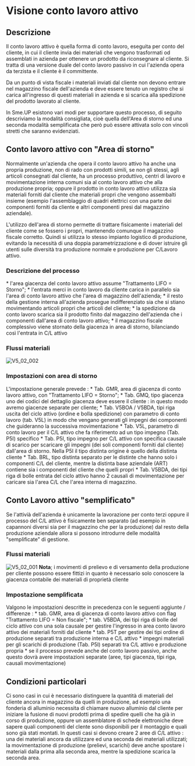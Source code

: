 # Visione conto lavoro attivo
## Descrizione
Il conto lavoro attivo è quella forma di conto lavoro, eseguita per conto del cliente, in cui il cliente invia dei materiali che vengono trasformati od assemblati in azienda per ottenere un prodotto da riconsegnare al cliente.
Si tratta di una versione duale del conto lavoro passivo in cui l'azienda opera da terzista e il cliente è il committente.

Da un punto di vista fiscale i materiali inviati dal cliente non devono entrare nel magazzino fiscale dell'azienda e deve essere tenuto un registro che si carica all'ingresso di questi materiali in azienda e si scarica alla spedizione del prodotto lavorato al cliente.

In Sme.UP esistono vari modi per supportare questo processo, di seguito descriviamo la modalità consigliata, cioè quella dell'Area di storno ed una seconda modalità semplificata che però può essere attivata solo con vincoli stretti che saranno evidenziati.

## Conto lavoro attivo con "Area di storno"
Normalmente un'azienda che opera il conto lavoro attivo ha anche una propria produzione, non di rado con prodotti simili, se non gli stessi, agli articoli consegnati dal cliente, ha un processo produttivo, centri di lavoro e movimentazione interna comuni sia al conto lavoro attivo che alla produzione propria; oppure il prodotto in conto lavoro attivo utilizza sia materiali forniti dal cliente che materiali propri che vengono assembalti insieme (esempio l'assemblaggio di quadri elettrici con una parte dei componenti forniti da cliente e altri componenti presi dal magazzino aziendale).

L'utilizzo dell'area di storno permette di trattare fisicamente i materiali del cliente come se fossero i propri, mantenendo comunque il magazzino fiscale corretto. Quindi si utilizza lo stesso impianto logistico di produzione, evitando la necessità di una doppia parametrizzazione e di dover istruire gli utenti sulle diversità tra produzione normale e produzione per C/Lavoro attivo.

### Descrizione del processo
 \* l'area giacenza del conto lavoro attivo assume "Trattamento LIFO = Storno";
 \* l'entrata merci in conto lavoro da cliente carica in parallelo sia l'area di conto lavoro attivo che l'area di magazzino dell'azienda;
 \* il resto della gestione interna all'azienda prosegue indifferenziato sia che si stiano movimentando articoli propri che articoli del cliente;
 \* la spedizione da conto lavoro scarica sia il prodotto finito dal magazzino dell'azienda che i componenti dall'area di conto lavoro attivo;
 \* il magazzino fiscale complessivo viene stornato della giacenza in area di storno, bilanciando così l'entrata in C/L attivo

### Flussi materiali
![V5_02_002](http://doc.smeup.com/immagini/V5_002/V5_02_002.png)
### Impostazioni con area di storno
L'impostazione generale prevede : 
 \* Tab. GMR, area di giacenza di conto lavoro attivo, con "Trattamento LIFO = Storno";
 \* Tab. GMQ, tipo giacenza uno dei codici del dettaglio giacenza deve essere il cliente :  in questo modo avremo giacenze separate per cliente;
 \* Tab. V5BOA / V5BDA,  tipi riga uscita del ciclo attivo (ordine e bolla spedizione) con parametro di conto lavoro (tab. V5L) in modo che vengano generati gli impegni dei componenti che guideranno la successiva movimentazione
 \* Tab. V5L, parametro di conto lavoro per il C/L attivo che fa riferimento ad un tipo impegno (Tab. P5I) specifico
 \* Tab. P5I, tipo impegno per C/L attivo con specifica causale di scarico per scaricare gli impegni (dei soli componenti forniti dal cliente) dall'area di storno. Nella P5I il tipo distinta origine è quello della distinta cliente
 \* Tab. BRL, tipo distinta separato per le distinte che hanno solo i componenti C/L del cliente, mentre la distinta base aziendale (ART) contiene sia i componenti del cliente che quelli propri
 \* Tab. V5BDA, dei tipi riga di bolle entrata del ciclo attivo hanno 2 causali di movimentazione per caricare sia l'area C/L che l'area interna di magazzino.

## Conto Lavoro attivo "semplificato"
Se l'attivià dell'azienda è unicamente la lavorazione per conto terzi oppure il processo del C/L attivo è fisicamente ben separato (ad esempio in capannoni diversi sia per il magazzino che per la produzione) dal resto della produzione aziendale allora si possono introdurre delle modalità "semplificate" di gestione.

###
### Flussi materiali
![V5_02_001](http://doc.smeup.com/immagini/V5_002/V5_02_001.png)
**Nota**; i movimenti di prelievo e di versamento della produzione per cliente possono essere fittizi in quanto è necessario solo conoscere la giacenza contabile dei materiali di proprietà cliente

### Impostazione semplìficata
Valgono le impostazioni descritte in precedenza con le seguenti aggiunte / differenze : 
 \* tab. GMR, area di giacenza di conto lavoro attivo con flag "Trattamento LIFO = Non fiscale";
 \* tab. V5BDA, dei tipi riga di bolle del ciclo attivo con una sola causale per gestire l'ingresso in area conto lavoro attivo dei materiali forniti dal cliente
 \* tab. P5T per gestire dei tipi ordine di produzione separati tra produzione interna e C/L attivo
 \* impegni materiali per gli scarichi di produzione (Tab. P5I) separati tra C/L attivo e produzione propria
 \* se il processo prevede anche del conto lavoro passivo, anche questo dovrà avere impostazioni separate (aree, tipi giacenza, tipi riga, causali movimentazione)

## Condizioni particolari
Ci sono casi in cui è necessario distinguere la quantità di materiali del cliente ancora in magazzino da quelli in produzione, ad esempio una fonderia di alluminio necessita di chiamare nuovo alluminio dal cliente per iniziare la fusione di nuovi prodotti prima di spedire quelli che ha già in corso di produzione, oppure un assemblatore di schede elettroniche deve sapere quali componenti del clente sono disponibili per il montaggio e quali sono già stati montati.
In questi casi si devono creare 2 aree di C/L attivo :  una dei materiali ancora da utilizzare ed una seconda dei materiali utilizzati; la movimentazione di produzione (prelievi, scarichi) deve anche spostare i materiali dalla prima alla seconda area, mentre la spedizione scarica la seconda area.
